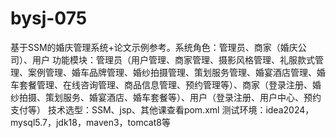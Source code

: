 # bysj-075
基于SSM的婚庆管理系统+论文示例参考。系统角色：管理员、商家（婚庆公司）、用户 功能模块：管理员（用户管理、商家管理、摄影风格管理、礼服款式管理、案例管理、婚车品牌管理、婚纱拍摄管理、策划服务管理、婚宴酒店管理、婚车套餐管理、在线咨询管理、商品信息管理、预约管理等）、商家（登录注册、婚纱拍摄、策划服务、婚宴酒店、婚车套餐等）、用户（登录注册、用户中心、预约支付等） 技术选型：SSM、jsp、其他课查看pom.xml 测试环境：idea2024，mysql5.7，jdk18，maven3，tomcat8等
